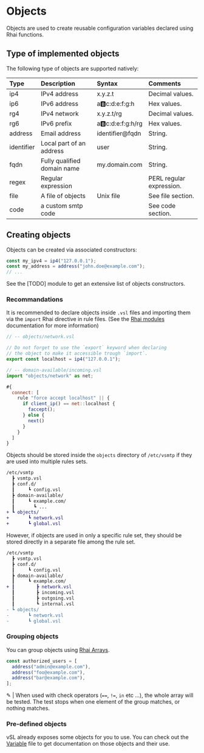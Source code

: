 # Objects

Objects are used to create reusable configuration variables declared using Rhai functions. 

## Type of implemented objects

The following type of objects are supported natively:

| Type    | Description                 | Syntax                | Comments                 |
| :------ | :-------------------------- | :-------------------- | :----------------------- |
| ip4     | IPv4 address                | x.y.z.t               | Decimal values.          |
| ip6     | IPv6 address                | a:b:c:d:e:f:g:h       | Hex values.              |
| rg4     | IPv4 network                | x.y.z.t/rg            | Decimal values.          |
| rg6     | IPv6 prefix                 | a:b:c:d:e:f:g:h/rg    | Hex values.              |
| address | Email address               | identifier@fqdn            | String.                  |
| identifier   | Local part of an address    | user                  | String.                  |
| fqdn    | Fully qualified domain name | my&#46;domain&#46;com | String.                  |
| regex   | Regular expression          |                       | PERL regular expression. |
| file    | A file of objects           | Unix file             | See file section.        |
| code    | a custom smtp code          |                       | See code section.        |

## Creating objects

Objects can be created via associated constructors:

```js
const my_ipv4 = ip4("127.0.0.1");
const my_address = address("john.doe@example.com");
// ...
```

See the [TODO] module to get an extensive list of objects constructors.

### Recommandations

It is recommended to declare objects inside `.vsl` files and importing them via the `import` Rhai directive in rule files. (See the [Rhai modules](https://rhai.rs/book/language/modules/index.html) documentation for more information)

```js
// -- objects/network.vsl

// Do not forget to use the `export` keyword when declaring
// the object to make it accessible trough `import`.
export const localhost = ip4("127.0.0.1");
```

```js
// -- domain-available/incoming.vsl
import "objects/network" as net;

#{
  connect: [
    rule "force accept localhost" || {
      if client_ip() == net::localhost {
        faccept();
      } else {
        next()
      }
    }
  ]
}
```

Objects should be stored inside the `objects` directory of `/etc/vsmtp` if they are used into multiple rules sets.


```diff
/etc/vsmtp
  ┣ vsmtp.vsl
  ┣ conf.d/
  ┃     ┗ config.vsl
  ┣ domain-available/
  ┃     ┗ example.com/
  ┃       ┗ ...
+ ┗ objects/
+       ┗ network.vsl
+       ┗ global.vsl
```

However, if objects are used in only a specific rule set, they should be stored directly in a separate file among the rule set.

```diff
/etc/vsmtp
  ┣ vsmtp.vsl
  ┣ conf.d/
  ┃     ┗ config.vsl
  ┣ domain-available/
  ┃     ┗ example.com/
+ ┃        ┣ network.vsl
  ┃        ┣ incoming.vsl
  ┃        ┣ outgoing.vsl
  ┃        ┗ internal.vsl
- ┗ objects/
-       ┗ network.vsl
-       ┗ global.vsl
```

### Grouping objects

You can group objects using [Rhai Arrays](https://rhai.rs/book/language/arrays.html#arrays).

```js
const authorized_users = [
  address("admin@example.com"),
  address("foo@example.com"),
  address("bar@example.com"),
];
```

&#9998; | When used with check operators (`==`, `!=`, `in` etc ...), the whole array will be tested. The test stops when one element of the group matches, or nothing matches.


### Pre-defined objects

vSL already exposes some objects for you to use. You can check out the [Variable](api/Variables.md) file to get documentation on those objects and their use.

<!--
// TODO: Move the following descriptions to their corresponding doc comments.

### About files

File objects are standard text files containing values delimited by CRLF.
Only one type of object is authorized in one file.

```shell
cat /etc/vsmtp/config/local_mta.txt
# 192.168.1.10
# 192.168.1.12
# 10.3.4.240
```

```js
export const local_MTA = file("/etc/vsmtp/config/local_mta.txt", "ip4");
```

### About codes

custom codes can be declared with the following syntax.

```js
const code554 = code(554, "Relay access denied");

// You can also create enhanced codes.
const code554_7_1 = code(554, "5.7.1", "Relay access denied");

// Use the code with rule statuses. `deny`, `info`, `accept` & `faccept` functions can take any code as parameter.
deny(code554);
deny(code554_7_1);
info(code554_7_1);
``` -->